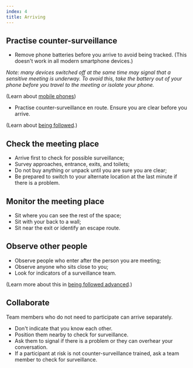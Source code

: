 ```yaml
---
index: 4
title: Arriving
---
```

## Practise counter-surveillance

*	Remove phone batteries before you arrive to avoid being tracked. (This doesn't work in all modern smartphone devices.)

*Note: many devices switched off at the same time may signal that a sensitive meeting is underway. To avoid this, take the battery out of your phone before you travel to the meeting or isolate your phone.*

(Learn about [mobile phones](umbrella://communications/mobile-phones))

*	Practise counter-surveillance en route. Ensure you are clear before you arrive. 

(Learn about [being followed](umbrella://work/being-followed/beginner).) 

## Check the meeting place

*	Arrive first to check for possible surveillance;
*	Survey approaches, entrance, exits, and toilets;
*	Do not buy anything or unpack until you are sure you are clear;
*	Be prepared to switch to your alternate location at the last minute if there is a problem. 

## Monitor the meeting place

*	Sit where you can see the rest of the space;
*	Sit with your back to a wall; 
*	Sit near the exit or identify an escape route.

## Observe other people

*	Observe people who enter after the person you are meeting;
*	Observe anyone who sits close to you;
*	Look for indicators of a surveillance team.

(Learn more about this in [being followed advanced](umbrella://work/being-followed/advanced).)

## Collaborate 

Team members who do not need to participate can arrive separately. 

*	Don't indicate that you know each other. 
*	Position them nearby to check for surveillance. 
*	Ask them to signal if there is a problem or they can overhear your conversation. 
*	If a participant at risk is not counter-surveillance trained, ask a team member to check for surveillance.